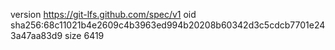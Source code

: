 version https://git-lfs.github.com/spec/v1
oid sha256:68c11021b4e2609c4b3963ed994b20208b60342d3c5cdcb7701e243a47aa83d9
size 6419
